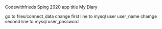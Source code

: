 Codewithfrieds 
Sping 2020
app title My Diary


go to files/connect_data
change first line to mysql user user_name
chamge second line to mysql user_password
